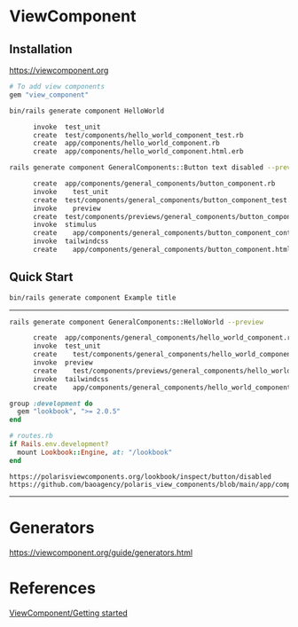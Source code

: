 # ViewComponent

## Installation

https://viewcomponent.org

```ruby
# To add view components
gem "view_component"
```

```bash
bin/rails generate component HelloWorld

      invoke  test_unit
      create  test/components/hello_world_component_test.rb
      create  app/components/hello_world_component.rb
      create  app/components/hello_world_component.html.erb
```

``` bash
rails generate component GeneralComponents::Button text disabled --preview --stimulus

      create  app/components/general_components/button_component.rb
      invoke    test_unit
      create  test/components/general_components/button_component_test.rb
      invoke    preview
      create  test/components/previews/general_components/button_component_preview.rb
      invoke  stimulus
      create    app/components/general_components/button_component_controller.js
      invoke  tailwindcss
      create    app/components/general_components/button_component.html.erb

```

## Quick Start

```bash
bin/rails generate component Example title
```

----------------

``` bash
rails generate component GeneralComponents::HelloWorld --preview

      create  app/components/general_components/hello_world_component.rb
      invoke  test_unit
      create    test/components/general_components/hello_world_component_test.rb
      invoke  preview
      create    test/components/previews/general_components/hello_world_component_preview.rb
      invoke  tailwindcss
      create    app/components/general_components/hello_world_component.html.erb
```


``` ruby
group :development do
  gem "lookbook", ">= 2.0.5"
end
```

```ruby
# routes.rb
if Rails.env.development?
  mount Lookbook::Engine, at: "/lookbook"
end
```

```
https://polarisviewcomponents.org/lookbook/inspect/button/disabled
https://github.com/baoagency/polaris_view_components/blob/main/app/components/polaris/headless_button.rb
```

------------

# Generators
https://viewcomponent.org/guide/generators.html


# References
[ViewComponent/Getting started](https://viewcomponent.org/guide/getting-started.html)